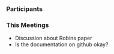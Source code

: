 ### Participants

### This Meetings
* Discussion about Robins paper
* Is the documentation on github okay?
